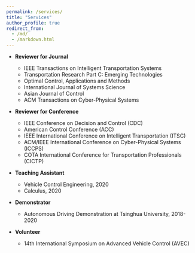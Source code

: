 ```yaml
---
permalink: /services/
title: "Services"
author_profile: true
redirect_from: 
  - /md/
  - /markdown.html
---
```

- **Reviewer for Journal**  
	- IEEE Transactions on Intelligent Transportation Systems
	- Transportation Research Part C: Emerging Technologies
	- Optimal Control, Applications and Methods
	- International Journal of Systems Science
	- Asian Journal of Control
	- ACM Transactions on Cyber-Physical Systems
- **Reviewer for Conference**
	- IEEE Conference on Decision and Control (CDC)
	- American Control Conference (ACC)
	- IEEE International Conference on Intelligent Transportation (ITSC)
	- ACM/IEEE International Conference on Cyber-Physical Systems (ICCPS)
	- COTA International Conference for Transportation Professionals (CICTP)
- **Teaching Assistant** 
	- Vehicle Control Engineering, 2020
	- Calculus, 2020

- **Demonstrator** 
	- Autonomous Driving Demonstration at Tsinghua University, 2018-2020
	
- **Volunteer** 
	- 14th International Symposium on Advanced Vehicle Control (AVEC)





